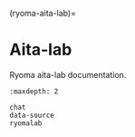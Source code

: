 (ryoma-aita-lab)=

# Aita-lab

Ryoma aita-lab documentation.

```{toctree}
:maxdepth: 2

chat
data-source
ryomalab
```
